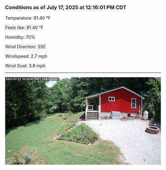 ### Conditions as of July 17, 2025 at 12:16:01 PM CDT 

Temperature: 91.40 &deg;F

Feels like: 91.40 &deg;F

Humidity: 70%

Wind Direction: SSE

Windspeed: 2.7 mph

Wind Gust: 3.8 mph

---

<img src="./images/latest.jpeg"/>

